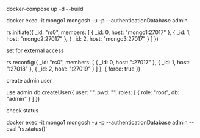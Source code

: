 docker-compose up -d --build



docker exec -it mongo1 mongosh -u <USERNAME> -p <PASSWORD> --authenticationDatabase admin


rs.initiate({
  _id: "rs0",
  members: [
    { _id: 0, host: "mongo1:27017" },
    { _id: 1, host: "mongo2:27017" },
    { _id: 2, host: "mongo3:27017" }
  ]
})


set for external access

rs.reconfig({
  _id: "rs0",
  members: [
    { _id: 0, host: "<DOMAIN>:27017" },
    { _id: 1, host: "<DOMAIN>:27018" },
    { _id: 2, host: "<DOMAIN>:27019" }
  ]
}, { force: true })


create admin user

use admin
db.createUser({
  user: "<USERNAME>",
  pwd: "<PASSWORD>",
  roles: [ { role: "root", db: "admin" } ]
})

check status

docker exec -it mongo1 mongosh -u <USERNAME> -p <PASSWORD> --authenticationDatabase admin --eval 'rs.status()'

